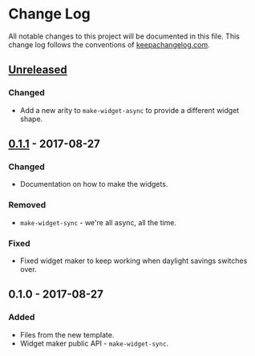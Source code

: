 # Change Log
All notable changes to this project will be documented in this file. This change log follows the conventions of [keepachangelog.com](http://keepachangelog.com/).

## [Unreleased]
### Changed
- Add a new arity to `make-widget-async` to provide a different widget shape.

## [0.1.1] - 2017-08-27
### Changed
- Documentation on how to make the widgets.

### Removed
- `make-widget-sync` - we're all async, all the time.

### Fixed
- Fixed widget maker to keep working when daylight savings switches over.

## 0.1.0 - 2017-08-27
### Added
- Files from the new template.
- Widget maker public API - `make-widget-sync`.

[Unreleased]: https://github.com/your-name/advent-of-code-2016/compare/0.1.1...HEAD
[0.1.1]: https://github.com/your-name/advent-of-code-2016/compare/0.1.0...0.1.1
